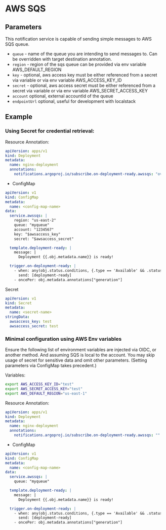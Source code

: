 # AWS SQS 

## Parameters

This notification service is capable of sending simple messages to AWS SQS queue. 

* `queue` - name of the queue you are intending to send messages to. Can be overridden with target destination annotation.
* `region` - region of the sqs queue can be provided via env variable AWS_DEFAULT_REGION
* `key` - optional, aws access key must be either referenced from a secret via variable or via env variable AWS_ACCESS_KEY_ID
* `secret` - optional, aws access secret must be either referenced from a secret via variable or via env variable AWS_SECRET_ACCESS_KEY
* `account` optional, external accountId of the queue
* `endpointUrl` optional, useful for development with localstack

## Example

### Using Secret for credential retrieval:

Resource Annotation:
```yaml
apiVersion: apps/v1
kind: Deployment
metadata:
  name: nginx-deployment
  annotations:
    notifications.argoproj.io/subscribe.on-deployment-ready.awssqs: "overwrite-myqueue"
```

* ConfigMap
```yaml
apiVersion: v1
kind: ConfigMap
metadata:
  name: <config-map-name>
data:
  service.awssqs: |
    region: "us-east-2"
    queue: "myqueue"
    account: "1234567"
    key: "$awsaccess_key"
    secret: "$awsaccess_secret"

  template.deployment-ready: |
    message: |
      Deployment {{.obj.metadata.name}} is ready!

  trigger.on-deployment-ready: |
    - when: any(obj.status.conditions, {.type == 'Available' && .status == 'True'})
      send: [deployment-ready]
    - oncePer: obj.metadata.annotations["generation"]

```
 Secret
```yaml
apiVersion: v1
kind: Secret
metadata:
  name: <secret-name>
stringData:
  awsaccess_key: test
  awsaccess_secret: test
```


### Minimal configuration using AWS Env variables

Ensure the following list of environment variables are injected via OIDC, or another method. And assuming SQS is local to the account.
You may skip usage of secret for sensitive data and omit other parameters. (Setting parameters via ConfigMap takes precedent.)

Variables:

```bash
export AWS_ACCESS_KEY_ID="test"
export AWS_SECRET_ACCESS_KEY="test"
export AWS_DEFAULT_REGION="us-east-1"
```

Resource Annotation:
```yaml
apiVersion: apps/v1
kind: Deployment
metadata:
  name: nginx-deployment
  annotations:
    notifications.argoproj.io/subscribe.on-deployment-ready.awssqs: ""
```

* ConfigMap
```yaml
apiVersion: v1
kind: ConfigMap
metadata:
  name: <config-map-name>
data:
  service.awssqs: |
    queue: "myqueue"

  template.deployment-ready: |
    message: |
      Deployment {{.obj.metadata.name}} is ready!

  trigger.on-deployment-ready: |
    - when: any(obj.status.conditions, {.type == 'Available' && .status == 'True'})
      send: [deployment-ready]
    - oncePer: obj.metadata.annotations["generation"]

```
